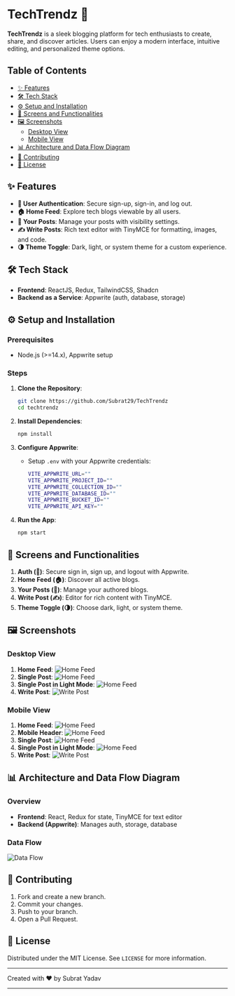 # TechTrendz 🚀

**TechTrendz** is a sleek blogging platform for tech enthusiasts to create, share, and discover articles. Users can enjoy a modern interface, intuitive editing, and personalized theme options.

## Table of Contents

- [✨ Features](#-features)
- [🛠️ Tech Stack](#️-tech-stack)
- [⚙️ Setup and Installation](#️-setup-and-installation)
- [📱 Screens and Functionalities](#-screens-and-functionalities)
- [🖼️ Screenshots](#-screenshots)
  - [Desktop View](#desktop-view)
  - [Mobile View](#mobile-view)
- [📊 Architecture and Data Flow Diagram](#-architecture-and-data-flow-diagram)
- [🤝 Contributing](#-contributing)
- [📄 License](#-license)

## ✨ Features

- **🔐 User Authentication**: Secure sign-up, sign-in, and log out.
- **🏠 Home Feed**: Explore tech blogs viewable by all users.
- **📑 Your Posts**: Manage your posts with visibility settings.
- **✍️ Write Posts**: Rich text editor with TinyMCE for formatting, images, and code.
- **🌗 Theme Toggle**: Dark, light, or system theme for a custom experience.

## 🛠️ Tech Stack

- **Frontend**: ReactJS, Redux, TailwindCSS, Shadcn
- **Backend as a Service**: Appwrite (auth, database, storage)

## ⚙️ Setup and Installation

### Prerequisites

- Node.js (>=14.x), Appwrite setup

### Steps

1. **Clone the Repository**:
   ```bash
   git clone https://github.com/Subrat29/TechTrendz
   cd techtrendz
   ```

2. **Install Dependencies**:
   ```bash
   npm install
   ```

3. **Configure Appwrite**:
   - Setup `.env` with your Appwrite credentials:
     ```bash
     VITE_APPWRITE_URL=""
     VITE_APPWRITE_PROJECT_ID=""
     VITE_APPWRITE_COLLECTION_ID=""
     VITE_APPWRITE_DATABASE_ID=""
     VITE_APPWRITE_BUCKET_ID=""
     VITE_APPWRITE_API_KEY=""
     ```

4. **Run the App**:
   ```bash
   npm start
   ```

## 📱 Screens and Functionalities

1. **Auth (🔐)**: Secure sign in, sign up, and logout with Appwrite.
2. **Home Feed (🏠)**: Discover all active blogs.
3. **Your Posts (📑)**: Manage your authored blogs.
4. **Write Post (✍️)**: Editor for rich content with TinyMCE.
5. **Theme Toggle (🌗)**: Choose dark, light, or system theme.

## 🖼️ Screenshots

### Desktop View

1. **Home Feed**: ![Home Feed](./screenshots/home-page1.png)
2. **Single Post**: ![Home Feed](./screenshots/post-page1.png)
3. **Single Post in Light Mode**: ![Home Feed](./screenshots/post1.png) 
4. **Write Post**: ![Write Post](./screenshots/write-page1.png)

### Mobile View

1. **Home Feed**: ![Home Feed](./screenshots/home-page2.png)
2. **Mobile Header**: ![Home Feed](./screenshots/header.png)
3. **Single Post**: ![Home Feed](./screenshots/post-page2.png) 
4. **Single Post in Light Mode**: ![Home Feed](./screenshots/post2.png) 
5. **Write Post**: ![Write Post](./screenshots/write-page2.png)


## 📊 Architecture and Data Flow Diagram

### Overview

- **Frontend**: React, Redux for state, TinyMCE for text editor
- **Backend (Appwrite)**: Manages auth, storage, database

### Data Flow

![Data Flow](./screenshots/data-flow.png)

## 🤝 Contributing

1. Fork and create a new branch.
2. Commit your changes.
3. Push to your branch.
4. Open a Pull Request.

## 📄 License

Distributed under the MIT License. See `LICENSE` for more information.

---

Created with ❤️ by Subrat Yadav

---